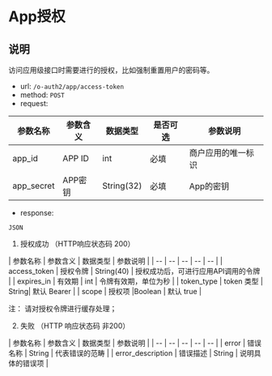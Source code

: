 # App授权

## 说明


访问应用级接口时需要进行的授权，比如强制重置用户的密码等。

- url: `/o-auth2/app/access-token`
- method: `POST`
- request:

| 参数名称 | 参数含义 | 数据类型 | 是否可选 | 参数说明 |
| -- | -- | -- | -- | -- |
| app_id | APP ID | int | 必填| 商户应用的唯一标识 |
| app_secret | APP密钥 | String(32) | 必填 | App的密钥 |

- response:

`JSON`

1. 授权成功 （HTTP响应状态码 200）

| 参数名称 | 参数含义 | 数据类型 | 参数说明 |
| -- | -- | -- | -- | -- |
| access_token | 授权令牌 | String(40) | 授权成功后，可进行应用API调用的令牌 |
| expires_in | 有效期 | int | 令牌有效期，单位为秒 |
| token_type | token 类型 | String| 默认 Bearer |
| scope | 授权项 |Boolean | 默认 true |

注： 请对授权令牌进行缓存处理；

2. 失败 （HTTP 响应状态码 非200）

| 参数名称 | 参数含义 | 数据类型 | 参数说明 |
| -- | -- | -- | -- | -- |
| error | 错误名称 | String | 代表错误的范畴 |
| error_description | 错误描述 | String | 说明具体的错误项 |




